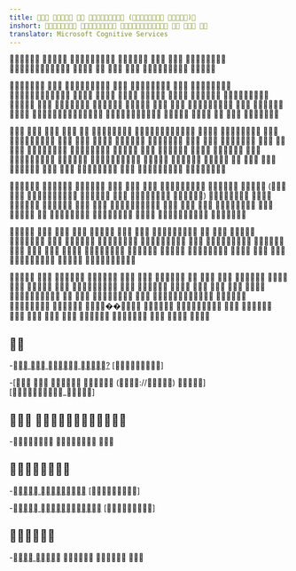 ```yaml
---
title:     ( )
inshort:      
translator: Microsoft Cognitive Services
---
```


            


        
        
       
      

       
         
       
       
           

        
(      )
       
        
 

        
       
       
       

       
         
        
     ��    
        


---------

-[  
    ?](://)
    \[\]

-[   
    (://) ]
    \[_\]

 
--------------------

-  


---------

-[ ](://)
    \[\]

-[ ](://)
    \[\]


---------

-[ ](://)   


